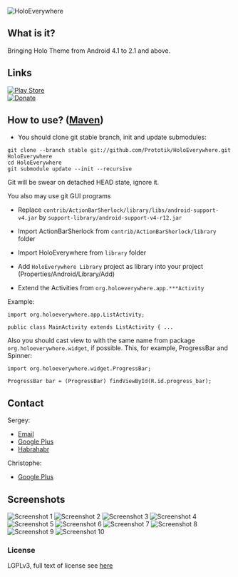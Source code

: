 ![HoloEverywhere](http://holoeverywhere.org/github-res/logo.png "HoloEverywhere")

## What is it?
Bringing Holo Theme from Android 4.1 to 2.1 and above.
## Links
[![Play Store](http://holoeverywhere.org/github-res/play_store_button.png)][Play Store]  
[![Donate](http://holoeverywhere.org/github-res/donate_button.png)][Donate]
## How to use? ([Maven][Build with Maven])

* You should clone git stable branch, init and update submodules:

```
git clone --branch stable git://github.com/Prototik/HoloEverywhere.git HoloEverywhere
cd HoloEverywhere
git submodule update --init --recursive
```
Git will be swear on detached HEAD state, ignore it.

You also may use git GUI programs

* Replace `contrib/ActionBarSherlock/library/libs/android-support-v4.jar` by `support-library/android-support-v4-r12.jar`

* Import ActionBarSherlock from `contrib/ActionBarSherlock/library` folder

* Import HoloEverywhere from `library` folder

* Add `HoloEverywhere Library` project as library into your project (Properties/Android/Library/Add)

* Extend the Activities from `org.holoeverywhere.app.***Activity`

Example:

```
import org.holoeverywhere.app.ListActivity;

public class MainActivity extends ListActivity { ...
```
Also you should cast view to with the same name from package `org.holoeverywhere.widget`, if possible. This, for example, ProgressBar and Spinner:
```
import org.holoeverywhere.widget.ProgressBar;

ProgressBar bar = (ProgressBar) findViewById(R.id.progress_bar);
```

## Contact

Sergey:
  * [Email](mailto:prototypegamez@gmail.com "Send email to Sergey")
  * [Google Plus](https://plus.google.com/103272077758668000975/posts "Google Plus")
  * [Habrahabr](http://habrahabr.ru/users/prototik/)
  
Christophe:
  * [Google Plus](https://plus.google.com/108315424589085456181/posts "Google Plus")

## Screenshots
![Screenshot 1](http://holoeverywhere.org/img/screenshots/1.png "Screenshot 1")
![Screenshot 2](http://holoeverywhere.org/img/screenshots/2.png "Screenshot 2")
![Screenshot 3](http://holoeverywhere.org/img/screenshots/3.png "Screenshot 3")
![Screenshot 4](http://holoeverywhere.org/img/screenshots/4.png "Screenshot 4")
![Screenshot 5](http://holoeverywhere.org/img/screenshots/5.png "Screenshot 5")
![Screenshot 6](http://holoeverywhere.org/img/screenshots/6.png "Screenshot 6")
![Screenshot 7](http://holoeverywhere.org/img/screenshots/7.png "Screenshot 7")
![Screenshot 8](http://holoeverywhere.org/img/screenshots/8.png "Screenshot 8")
![Screenshot 9](http://holoeverywhere.org/img/screenshots/9.png "Screenshot 9")
![Screenshot 10](http://holoeverywhere.org/img/screenshots/10.png "Screenshot 10")

### License
LGPLv3, full text of license see [here][License]

[Play Store]: https://play.google.com/store/apps/details?id=org.holoeverywhere.demo "Play Store"
[Donate]: https://www.paypal.com/cgi-bin/webscr?cmd=_donations&business=X7E7U7HNR36YN&lc=US&item_name=HoloEverywhere&currency_code=USD&bn=PP%2dDonationsBF%3adonate_button%2epng%3aNonHosted "Donate"
[Build with Maven]: https://github.com/Prototik/HoloEverywhere/wiki/Maven "Build with maven"
[License]: https://raw.github.com/Prototik/HoloEverywhere/master/LICENSE "LGPLv3"
